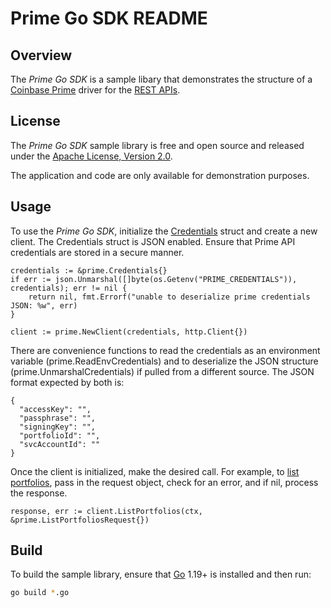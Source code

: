 # Prime Go SDK README

## Overview

The *Prime Go SDK* is a sample libary that demonstrates the structure of a [Coinbase Prime](https://prime.coinbase.com/) driver for
the [REST APIs](https://docs.cloud.coinbase.com/prime/reference).

## License

The *Prime Go SDK* sample library is free and open source and released under the [Apache License, Version 2.0](LICENSE).

The application and code are only available for demonstration purposes.

## Usage

To use the *Prime Go SDK*, initialize the [Credentials](credentials.go) struct and create a new client. The Credentials struct is JSON
enabled. Ensure that Prime API credentials are stored in a secure manner.

```
credentials := &prime.Credentials{}
if err := json.Unmarshal([]byte(os.Getenv("PRIME_CREDENTIALS")), credentials); err != nil {
    return nil, fmt.Errorf("unable to deserialize prime credentials JSON: %w", err)
}

client := prime.NewClient(credentials, http.Client{})
```

There are convenience functions to read the credentials as an environment variable (prime.ReadEnvCredentials) and to deserialize the JSON structure (prime.UnmarshalCredentials) if pulled from a different source. The JSON format expected by both is:

```
{
  "accessKey": "",
  "passphrase": "",
  "signingKey": "",
  "portfolioId": "",
  "svcAccountId": ""
}
```

Once the client is initialized, make the desired call. For example, to [list portfolios](https://github.com/coinbase-samples/prime-sdk-go/blob/main/list_portfolios.go),
pass in the request object, check for an error, and if nil, process the response.


```
response, err := client.ListPortfolios(ctx, &prime.ListPortfoliosRequest{})
```

## Build

To build the sample library, ensure that [Go](https://go.dev/) 1.19+ is installed and then run:

```bash
go build *.go
```
